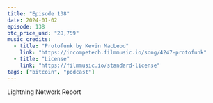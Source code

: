 ```yaml
---
title: "Episode 138"
date: 2024-01-02
episode: 138
btc_price_usd: "28,759"
music_credits:
  - title: "Protofunk by Kevin MacLeod"
    link: "https://incompetech.filmmusic.io/song/4247-protofunk"
  - title: "License"
    link: "https://filmmusic.io/standard-license"
tags: ["bitcoin", "podcast"]
---
```


Lightning Network Report